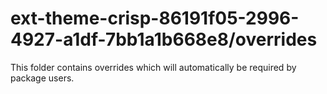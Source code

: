 # ext-theme-crisp-86191f05-2996-4927-a1df-7bb1a1b668e8/overrides

This folder contains overrides which will automatically be required by package users.
